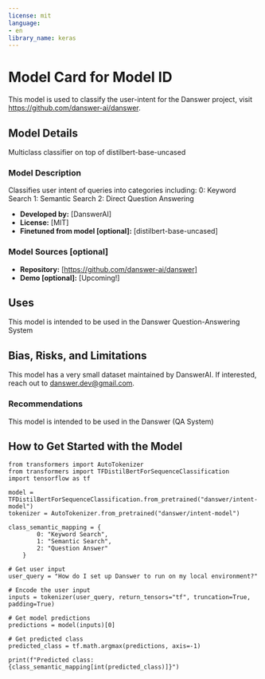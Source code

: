 ```yaml
---
license: mit
language:
- en
library_name: keras
---
```

# Model Card for Model ID

<!-- Provide a quick summary of what the model is/does. -->

This model is used to classify the user-intent for the Danswer project, visit https://github.com/danswer-ai/danswer.

## Model Details
Multiclass classifier on top of distilbert-base-uncased

### Model Description

<!-- Provide a longer summary of what this model is. -->
Classifies user intent of queries into categories including:
0: Keyword Search
1: Semantic Search
2: Direct Question Answering


- **Developed by:** [DanswerAI]
- **License:** [MIT]
- **Finetuned from model [optional]:** [distilbert-base-uncased]

### Model Sources [optional]

<!-- Provide the basic links for the model. -->

- **Repository:** [https://github.com/danswer-ai/danswer]
- **Demo [optional]:** [Upcoming!]

## Uses

<!-- Address questions around how the model is intended to be used, including the foreseeable users of the model and those affected by the model. -->

This model is intended to be used in the Danswer Question-Answering System


## Bias, Risks, and Limitations

<!-- This section is meant to convey both technical and sociotechnical limitations. -->

This model has a very small dataset maintained by DanswerAI. If interested, reach out to danswer.dev@gmail.com.

### Recommendations

<!-- This section is meant to convey recommendations with respect to the bias, risk, and technical limitations. -->

This model is intended to be used in the Danswer (QA System)

## How to Get Started with the Model

```
from transformers import AutoTokenizer
from transformers import TFDistilBertForSequenceClassification
import tensorflow as tf

model = TFDistilBertForSequenceClassification.from_pretrained("danswer/intent-model")
tokenizer = AutoTokenizer.from_pretrained("danswer/intent-model")

class_semantic_mapping = {
        0: "Keyword Search",
        1: "Semantic Search",
        2: "Question Answer"
    }

# Get user input
user_query = "How do I set up Danswer to run on my local environment?"

# Encode the user input
inputs = tokenizer(user_query, return_tensors="tf", truncation=True, padding=True)

# Get model predictions
predictions = model(inputs)[0]

# Get predicted class
predicted_class = tf.math.argmax(predictions, axis=-1)

print(f"Predicted class: {class_semantic_mapping[int(predicted_class)]}")
```